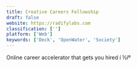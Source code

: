 ```yaml
---
title: Creative Careers Fellowship
draft: false 
website: https://radifylabs.com
classification: ['']
platform: ['Web']
keywords: ['Deck', 'OpenWater', 'Society']
---
```

Online career accelerator that gets you hired í ½íº